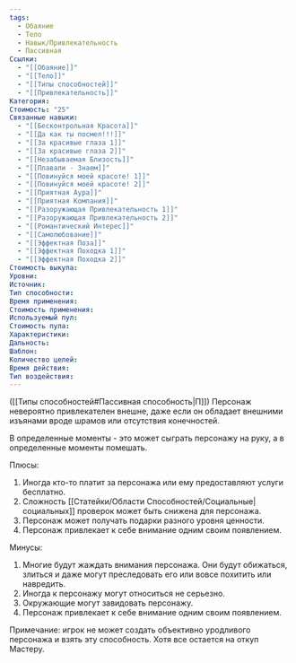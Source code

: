 ```yaml
---
tags:
  - Обаяние
  - Тело
  - Навык/Привлекательность
  - Пассивная
Ссылки:
  - "[[Обаяние]]"
  - "[[Тело]]"
  - "[[Типы способностей]]"
  - "[[Привлекательность]]"
Категория: 
Стоимость: "25"
Связанные навыки:
  - "[[Бесконтрольная Красота]]"
  - "[[Да как ты посмел!!!]]"
  - "[[За красивые глаза 1]]"
  - "[[За красивые глаза 2]]"
  - "[[Незабываемая Близость]]"
  - "[[Плавали - Знаем]]"
  - "[[Повинуйся моей красоте! 1]]"
  - "[[Повинуйся моей красоте! 2]]"
  - "[[Приятная Аура]]"
  - "[[Приятная Компания]]"
  - "[[Разоружающая Привлекательность 1]]"
  - "[[Разоружающая Привлекательность 2]]"
  - "[[Романтический Интерес]]"
  - "[[Самолюбование]]"
  - "[[Эффектная Поза]]"
  - "[[Эффектная Походка 1]]"
  - "[[Эффектная Походка 2]]"
Стоимость выкупа:
Уровни:
Источник:
Тип способности:
Время применения:
Стоимость применения:
Используемый пул:
Стоимость пула:
Характеристики:
Дальность:
Шаблон:
Количество целей:
Время действия:
Тип воздействия:
---
```

([[Типы способностей#Пассивная способность|П]]) Персонаж невероятно привлекателен внешне, даже если он обладает внешними изъянами вроде шрамов или отсутствия конечностей.

В определенные моменты - это может сыграть персонажу на руку, а в определенные моменты помешать.

Плюсы:

1. Иногда кто-то платит за персонажа или ему предоставляют услуги бесплатно.
2. Сложность [[Статейки/Области Способностей/Социальные|социальных]] проверок может быть снижена для персонажа.
3. Персонаж может получать подарки разного уровня ценности. 
4. Персонаж привлекает к себе внимание одним своим появлением.

Минусы:

1. Многие будут жаждать внимания персонажа. Они будут обижаться, злиться и даже могут преследовать его или вовсе похитить или навредить.
2. Иногда к персонажу могут относиться не серьезно.
3. Окружающие могут завидовать персонажу.
4. Персонаж привлекает к себе внимание одним своим появлением.

Примечание: игрок не может создать объективно уродливого персонажа и взять эту способность. Хотя все остается на откуп Мастеру. 